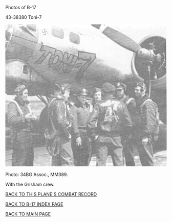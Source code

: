 
Photos of B-17






 




43-38380 Toni-7  
  

![](43-38380.jpg)  

Photo: 34BG Assoc., MM389.  

With the Grisham crew.  
  

[BACK TO THIS PLANE'S COMBAT RECORD](b17s/43-38380.md)  

[BACK TO B-17 INDEX PAGE](000b17s.md)  

[BACK TO MAIN PAGE](index.html)


